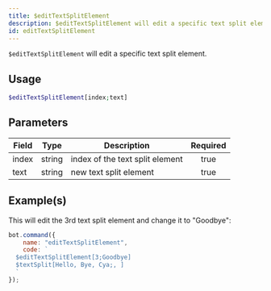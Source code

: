 ```yaml
---
title: $editTextSplitElement
description: $editTextSplitElement will edit a specific text split element.
id: editTextSplitElement
---
```


`$editTextSplitElement` will edit a specific text split element.

## Usage

```php
$editTextSplitElement[index;text]
```

## Parameters

| Field | Type   | Description                     | Required |
|-------|--------|---------------------------------|:--------:|
| index | string | index of the text split element |   true   |
| text  | string | new text split element          |   true   |

## Example(s)

This will edit the 3rd text split element and change it to "Goodbye":

```javascript
bot.command({
    name: "editTextSplitElement",
    code: `
  $editTextSplitElement[3;Goodbye]
  $textSplit[Hello, Bye, Cya;, ]
  `
});
```
